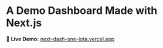 # A Demo Dashboard Made with Next.js












🔗 **Live Demo:** [next-dash-one-iota.vercel.app](https://next-dash-one-iota.vercel.app/)
